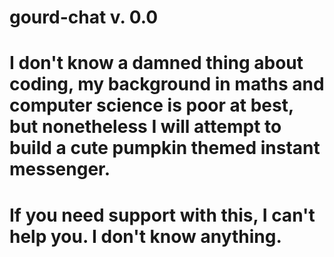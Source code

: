 # gourd-chat v. 0.0
# I don't know a damned thing about coding, my background in maths and computer science is poor at best, but nonetheless I will attempt to build a cute pumpkin themed instant messenger.
# If you need support with this, I can't help you. I don't know anything. 
